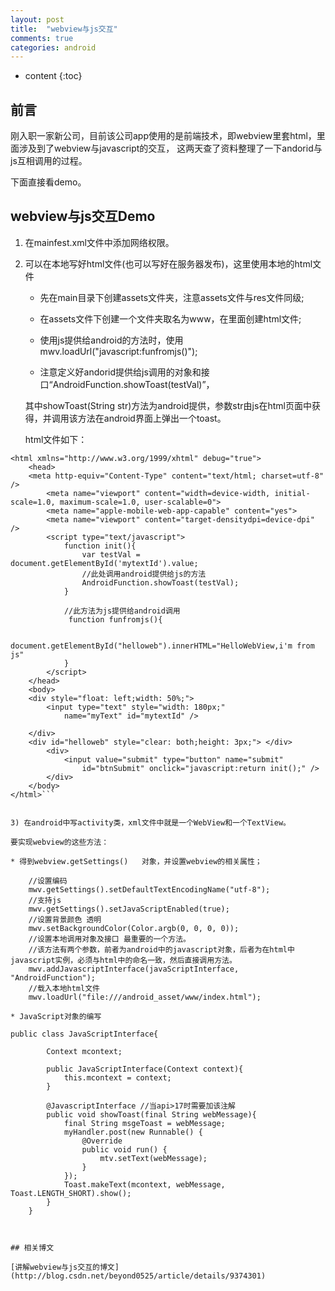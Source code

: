 ```yaml
---
layout: post
title:  "webview与js交互"
comments: true
categories: android
---
```


* content
{:toc}

## 前言

刚入职一家新公司，目前该公司app使用的是前端技术，即webview里套html，里面涉及到了webview与javascript的交互，
这两天查了资料整理了一下andorid与js互相调用的过程。

下面直接看demo。


## webview与js交互Demo

1) 在mainfest.xml文件中添加网络权限。

	<uses-permission android:name="android.permission.INTERNET" />

2) 可以在本地写好html文件(也可以写好在服务器发布)，这里使用本地的html文件
	
	* 先在main目录下创建assets文件夹，注意assets文件与res文件同级;
	
	* 在assets文件下创建一个文件夹取名为www，在里面创建html文件;
	 
	* 使用js提供给android的方法时，使用mwv.loadUrl("javascript:funfromjs()");
	
	* 注意定义好andorid提供给js调用的对象和接口“AndroidFunction.showToast(testVal)”，
	
	其中showToast(String str)方法为android提供，参数str由js在html页面中获得，并调用该方法在android界面上弹出一个toast。
	
	html文件如下：

```<!DOCTYPE >
<html xmlns="http://www.w3.org/1999/xhtml" debug="true">
	<head>
	<meta http-equiv="Content-Type" content="text/html; charset=utf-8" />
		<meta name="viewport" content="width=device-width, initial-scale=1.0, maximum-scale=1.0, user-scalable=0">
		<meta name="apple-mobile-web-app-capable" content="yes">
		<meta name="viewport" content="target-densitydpi=device-dpi" />
		<script type="text/javascript">
			function init(){
				var testVal = document.getElementById('mytextId').value;
				//此处调用android提供给js的方法
				AndroidFunction.showToast(testVal);
			}
			
			//此方法为js提供给android调用
			 function funfromjs(){
			 
				document.getElementById("helloweb").innerHTML="HelloWebView,i'm from js"
			}
		</script>
	</head>
	<body>
	<div style="float: left;width: 50%;">
		<input type="text" style="width: 180px;"
			name="myText" id="mytextId" />

	</div>
	<div id="helloweb" style="clear: both;height: 3px;"> </div>
		<div>
			<input value="submit" type="button" name="submit"
				id="btnSubmit" onclick="javascript:return init();" />
		</div>
	</body>
</html>```

	
3) 在android中写activity类，xml文件中就是一个WebView和一个TextView。

要实现webview的这些方法：

* 得到webview.getSettings()	对象，并设置webview的相关属性；
	
	//设置编码
	mwv.getSettings().setDefaultTextEncodingName("utf-8");
    //支持js
    mwv.getSettings().setJavaScriptEnabled(true);
    //设置背景颜色 透明
    mwv.setBackgroundColor(Color.argb(0, 0, 0, 0));
    //设置本地调用对象及接口 最重要的一个方法。
	//该方法有两个参数，前者为android中的javascript对象，后者为在html中javascript实例，必须与html中的命名一致，然后直接调用方法。
    mwv.addJavascriptInterface(javaScriptInterface, "AndroidFunction");
    //载入本地html文件
    mwv.loadUrl("file:///android_asset/www/index.html");
	
* JavaScript对象的编写

public class JavaScriptInterface{

        Context mcontext;

        public JavaScriptInterface(Context context){
            this.mcontext = context;
        }

        @JavascriptInterface //当api>17时需要加该注解
        public void showToast(final String webMessage){
            final String msgeToast = webMessage;
            myHandler.post(new Runnable() {
                @Override
                public void run() {
                    mtv.setText(webMessage);
                }
            });
            Toast.makeText(mcontext, webMessage, Toast.LENGTH_SHORT).show();
        }
    }
	
	
	
## 相关博文

[讲解webview与js交互的博文](http://blog.csdn.net/beyond0525/article/details/9374301)
	
	
	
	
	
	
	
	
	
	
	
	
	
	
	
	
	
	
